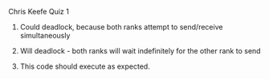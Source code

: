 Chris Keefe
Quiz 1

1. Could deadlock, because both ranks attempt to send/receive simultaneously

2. Will deadlock - both ranks will wait indefinitely for the other rank to send

3. This code should execute as expected.
